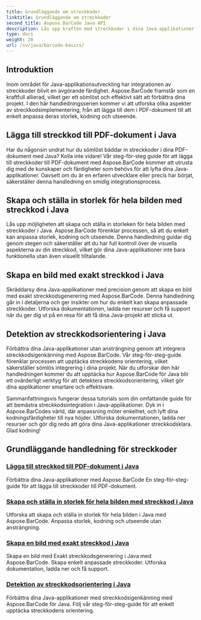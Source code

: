 ```yaml
---
title: Grundläggande om streckkoder
linktitle: Grundläggande om streckkoder
second_title: Aspose.BarCode Java API
description: Lås upp kraften med streckkoder i dina Java-applikationer! Dyk in i Aspose.BarCode-handledningar för sömlös integration, anpassning och igenkänning.
type: docs
weight: 20
url: /sv/java/barcode-basics/
---
```


## Introduktion

Inom området för Java-applikationsutveckling har integrationen av streckkoder blivit en avgörande färdighet. Aspose.BarCode framstår som en kraftfull allierad, vilket ger ett sömlöst och effektivt sätt att förbättra dina projekt. I den här handledningsserien kommer vi att utforska olika aspekter av streckkodsimplementering, från att lägga till dem i PDF-dokument till att enkelt anpassa deras storlek, kodning och utseende.

## Lägga till streckkod till PDF-dokument i Java

Har du någonsin undrat hur du sömlöst bäddar in streckkoder i dina PDF-dokument med Java? Kolla inte vidare! Vår steg-för-steg guide för att lägga till streckkoder till PDF-dokument med Aspose.BarCode kommer att utrusta dig med de kunskaper och färdigheter som behövs för att lyfta dina Java-applikationer. Oavsett om du är en erfaren utvecklare eller precis har börjat, säkerställer denna handledning en smidig integrationsprocess.

## Skapa och ställa in storlek för hela bilden med streckkod i Java

Lås upp möjligheten att skapa och ställa in storleken för hela bilden med streckkoder i Java. Aspose.BarCode förenklar processen, så att du enkelt kan anpassa storlek, kodning och utseende. Denna handledning guidar dig genom stegen och säkerställer att du har full kontroll över de visuella aspekterna av din streckkod, vilket gör dina Java-applikationer inte bara funktionella utan även visuellt tilltalande.

## Skapa en bild med exakt streckkod i Java

Skräddarsy dina Java-applikationer med precision genom att skapa en bild med exakt streckkodsgenerering med Aspose.BarCode. Denna handledning går in i detaljerna och ger insikter om hur du enkelt kan skapa anpassade streckkoder. Utforska dokumentationen, ladda ner resurser och få support när du ger dig ut på en resa för att få dina Java-projekt att sticka ut.

## Detektion av streckkodsorientering i Java

Förbättra dina Java-applikationer utan ansträngning genom att integrera streckkodsigenkänning med Aspose.BarCode. Vår steg-för-steg-guide förenklar processen att upptäcka streckkodens orientering, vilket säkerställer sömlös integrering i dina projekt. När du utforskar den här handledningen kommer du att upptäcka hur Aspose.BarCode för Java blir ett ovärderligt verktyg för att detektera streckkodsorientering, vilket gör dina applikationer smartare och effektivare.

Sammanfattningsvis fungerar dessa tutorials som din omfattande guide för att bemästra streckkodsintegration i Java-applikationer. Dyk in i Aspose.BarCodes värld, där anpassning möter enkelhet, och lyft dina kodningsfärdigheter till nya höjder. Utforska dokumentationen, ladda ner resurser och gör dig redo att göra dina Java-applikationer streckkodsklara. Glad kodning!
## Grundläggande handledning för streckkoder
### [Lägga till streckkod till PDF-dokument i Java](./adding-barcode-to-pdf-document/)
Förbättra dina Java-applikationer med Aspose.BarCode En steg-för-steg-guide för att lägga till streckkoder till PDF-dokument.
### [Skapa och ställa in storlek för hela bilden med streckkod i Java](./creating-setting-size-whole-picture-barcode/)
Utforska att skapa och ställa in storlek för hela bilden i Java med Aspose.BarCode. Anpassa storlek, kodning och utseende utan ansträngning.
### [Skapa en bild med exakt streckkod i Java](./creating-image-exact-barcode/)
Skapa en bild med Exakt streckkodsgenerering i Java med Aspose.BarCode. Skapa enkelt anpassade streckkoder. Utforska dokumentation, ladda ner och få support.
### [Detektion av streckkodsorientering i Java](./detecting-barcode-orientation/)
Förbättra dina Java-applikationer med streckkodsigenkänning med Aspose.BarCode för Java. Följ vår steg-för-steg-guide för att enkelt upptäcka streckkodens orientering.